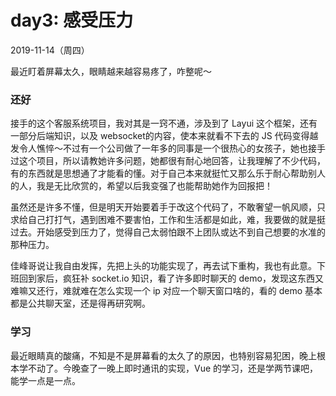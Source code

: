 # day3: 感受压力
2019-11-14（周四）

最近盯着屏幕太久，眼睛越来越容易疼了，咋整呢～

### 还好
接手的这个客服系统项目，我对其是一窍不通，涉及到了 Layui 这个框架，还有一部分后端知识，以及 websocket的内容，使本来就看不下去的 JS 代码变得越发令人憔悴～不过有一个公司做了一年多的同事是一个很热心的女孩子，她也接手过这个项目，所以请教她许多问题，她都很有耐心地回答，让我理解了不少代码，有的东西就是思想通了才能看的懂。对于自己本来就挺忙又那么乐于耐心帮助别人的人，我是无比欣赏的，希望以后我变强了也能帮助她作为回报把！

虽然还是许多不懂，但是明天开始要着手于改这个代码了，不敢奢望一帆风顺，只求给自己打打气，遇到困难不要害怕，工作和生活都是如此，难，我要做的就是挺过去。开始感受到压力了，觉得自己太弱怕跟不上团队或达不到自己想要的水准的那种压力。

佳峰哥说让我自由发挥，先把上头的功能实现了，再去试下重构，我也有此意。下班回到家后，疯狂补 socket.io 知识，看了许多即时聊天的 demo，发现这东西又难嘛又还行，难就难在怎么实现一个 ip 对应一个聊天窗口啥的，看的 demo 基本都是公共聊天室，还是得再研究啊。

### 学习
最近眼睛真的酸痛，不知是不是屏幕看的太久了的原因，也特别容易犯困，晚上根本学不动了。今晚查了一晚上即时通讯的实现，Vue 的学习，还是学两节课吧，能学一点是一点。
